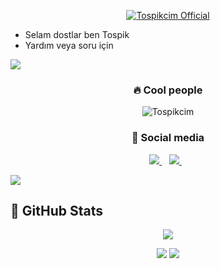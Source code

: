 <p align="center">
    <a href="https://Tospikcim.github.io">
        <img
            src="https://readme-typing-svg.herokuapp.com?size=15&width=280&lines=Developed+By+Tospikcim+🐢"
            alt="Tospikcim Official"
        />
    </a>
</p>

- Selam dostlar ben Tospik
- Yardım veya soru için 



<img src="https://user-images.githubusercontent.com/73097560/115834477-dbab4500-a447-11eb-908a-139a6edaec5c.gif">
</p>  

<h3 align="center">🔥 Cool people </h3>
<p align='center'>
<img src="https://komarev.com/ghpvc/?username=Tospikcim&label=Ziyaretçi%20Sayısı&color=blueviolet&style=for-the-badge" alt="Tospikcim"/>
</p>
<h3 align="center">🌟 Social media </h3>
<p align='center'>
<a href="https://discord.gg/1937">
<img src= "https://img.shields.io/badge/Discord%20-7289DA.svg?&amp;style=for-the-badge&amp;logo=discord&amp;logoColor=white"/> </a>&nbsp;&nbsp;
<a href="https://github.com/Tospikcim">
<img src="https://img.shields.io/badge/instagram-%23E4405F.svg?&style=for-the-badge&logo=instagram&logoColor=white" /> </a>&nbsp;&nbsp; 
</p>
<img src="https://user-images.githubusercontent.com/73097560/115834477-dbab4500-a447-11eb-908a-139a6edaec5c.gif">
</p>  

## 🍷 GitHub Stats
<p align = 'center'>
    <img src='https://github-readme-streak-stats.herokuapp.com/?user=Tospikcim&theme=gotham&hide_border=true'>
</p>
<p align = 'center'>
    <img src='https://github-readme-stats.vercel.app/api?username=Tospikcim&count_private=true&include_all_commits=true&show_icons=true&theme=gotham&hide_border=true&line_height=27'/>
    <img src='https://github-readme-stats.vercel.app/api/top-langs/?username=Tospikcim&show_icons=true&hide=php,html,typescript,css,markdown,python&theme=gotham&line_height=27&hide_border=true'/>
</p>
